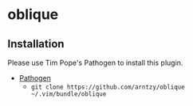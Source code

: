 # oblique

## Installation

Please use Tim Pope's Pathogen to install this plugin.
- [Pathogen](https://github.com/tpope/vim-pathogen)
  - `git clone https://github.com/arntzy/oblique ~/.vim/bundle/oblique`
